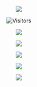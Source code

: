 <p align='center'>
<img src="https://i.imgur.com/uNafKE3.gif"/>
</p>

<p align='center'>
<img alt="Visitors" src="https://komarev.com/ghpvc/?username=Exterminate5573&style=flat&labelColor=black&logo=github&label=Profile+Views&color=0d8ce0"/>
</p>

<p align='center'>
 <img src="https://discord.c99.nl/widget/theme-2/598354701536329728.png">
</p>

<p align='center'>
 <img src="https://gen.plancke.io/exp/ExterminateYT.png">
</p>

<p align="center">
  <a href="https://www.youtube.com/channel/UCE96Qs22Mfto-ZlfI63morA"><img src="https://img.shields.io/badge/YouTube-FF0000?style=for-the-badge&logo=youtube&logoColor=white" />                                                                                                                                    </a>
</p>

<p align="center">
  <img src="https://github-readme-stats.vercel.app/api?username=Exterminate5573&show_icons=true&theme=aura_dark&hide_title=true&count_private=true" />
</p>

<p align='center'>
<img src="https://i.imgur.com/CmgclEK.gif"/>
</p>


